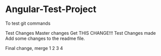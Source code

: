 # Angular-Test-Project
To test git commands 

Test Changes
Master changes
Get THIS CHANGE!!!
Test Changes made
Add some changes to the readme file.

Final change, merge
1
2
3
4
